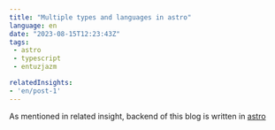 ```yaml
---
title: "Multiple types and languages in astro"
language: en
date: "2023-08-15T12:23:43Z"
tags: 
 - astro
 - typescript
 - entuzjazm

relatedInsights:
- 'en/post-1'
---
```


As mentioned in related insight, backend of this blog is written in [astro](fixme.pl)